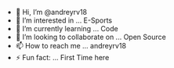 - 👋 Hi, I’m @andreyrv18
- 👀 I’m interested in ... E-Sports
- 🌱 I’m currently learning ... Code
- 💞️ I’m looking to collaborate on ... Open Source
- 📫 How to reach me ... andreyrv18
- ⚡ Fun fact: ... First Time here

<!---
andreyrv18/andreyrv18 is a ✨ special ✨ repository because its `README.md` (this file) appears on your GitHub profile.
You can click the Preview link to take a look at your changes.
--->
